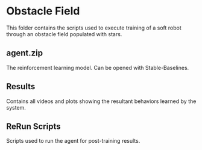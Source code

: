 # Obstacle Field

This folder contains the scripts used to execute training of a soft robot through an obstacle field populated with stars.

## agent.zip

The reinforcement learning model. Can be opened with Stable-Baselines.

## Results

Contains all videos and plots showing the resultant behaviors learned by the system.


## ReRun Scripts

Scripts used to run the agent for post-training results.